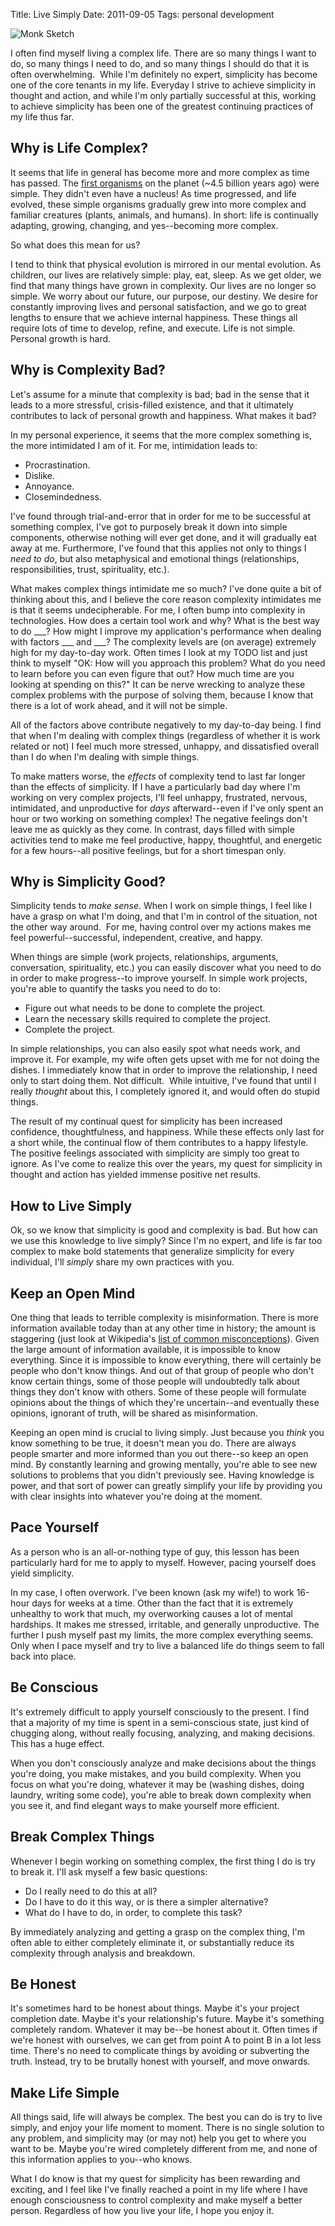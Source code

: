 Title: Live Simply
Date: 2011-09-05
Tags: personal development


![Monk Sketch][]


I often find myself living a complex life.  There are so many things I want to
do, so many things I need to do, and so many things I should do that it is
often overwhelming.  While I'm definitely no expert, simplicity has become
one of the core tenants in my life.  Everyday I strive to achieve simplicity in
thought and action, and while I'm only partially successful at this, working to
achieve simplicity has been one of the greatest continuing practices of my life
thus far.


## Why is Life Complex?

It seems that life in general has become more and more complex as time has
passed.  The [first organisms][] on the planet (~4.5 billion years ago) were
simple.  They didn't even have a nucleus!  As time progressed, and life
evolved, these simple organisms gradually grew into more complex and familiar
creatures (plants, animals, and humans).  In short: life is continually
adapting, growing, changing, and yes--becoming more complex.

So what does this mean for us?

I tend to think that physical evolution is mirrored in our mental evolution.
As children, our lives are relatively simple: play, eat, sleep.  As we get
older, we find that many things have grown in complexity.  Our lives are no
longer so simple.  We worry about our future, our purpose, our destiny.  We
desire for constantly improving lives and personal satisfaction, and we go to
great lengths to ensure that we achieve internal happiness.  These things all
require lots of time to develop, refine, and execute.  Life is not simple.
Personal growth is hard.


## Why is Complexity Bad?

Let's assume for a minute that complexity is bad; bad in the sense that it
leads to a more stressful, crisis-filled existence, and that it ultimately
contributes to lack of personal growth and happiness.  What makes it bad?

In my personal experience, it seems that the more complex something is, the
more intimidated I am of it.  For me, intimidation leads to:

-   Procrastination.
-   Dislike.
-   Annoyance.
-   Closemindedness.

I've found through trial-and-error that in order for me to be successful at
something complex, I've got to purposely break it down into simple components,
otherwise nothing will ever get done, and it will gradually eat away at me.
Furthermore, I've found that this applies not only to things I *need to do*,
but also metaphysical and emotional things (relationships, responsibilities,
trust, spirituality, etc.).

What makes complex things intimidate me so much?  I've done quite a bit of
thinking about this, and I believe the core reason complexity intimidates me is
that it seems undecipherable.  For me, I often bump into complexity in
technologies.  How does a certain tool work and why?  What is the best way to
do \_\_\_?  How might I improve my application's performance when dealing with
factors \_\_\_ and \_\_\_?  The complexity levels are (on average) extremely
high for my day-to-day work.  Often times I look at my TODO list and just think
to myself "OK: How will you approach this problem?  What do you need to learn
before you can even figure that out?  How much time are you looking at spending
on this?"  It can be nerve wrecking to analyze these complex problems with the
purpose of solving them, because I know that there is a lot of work ahead, and
it will not be simple.

All of the factors above contribute negatively to my day-to-day being.  I find
that when I'm dealing with complex things (regardless of whether it is work
related or not) I feel much more stressed, unhappy, and dissatisfied overall
than I do when I'm dealing with simple things.

To make matters worse, the *effects* of complexity tend to last far longer than
the effects of simplicity.  If I have a particularly bad day where I'm working
on very complex projects, I'll feel unhappy, frustrated, nervous, intimidated,
and unproductive for *days* afterward--even if I've only spent an hour or two
working on something complex!  The negative feelings don't leave me as quickly
as they come.  In contrast, days filled with simple activities tend to make me
feel productive, happy, thoughtful, and energetic for a few hours--all positive
feelings, but for a short timespan only.


## Why is Simplicity Good?

Simplicity tends to *make sense*.  When I work on simple things, I feel like I
have a grasp on what I'm doing, and that I'm in control of the situation, not
the other way around.  For me, having control over my actions makes me feel
powerful--successful, independent, creative, and happy.

When things are simple (work projects, relationships, arguments, conversation,
spirituality, etc.) you can easily discover what you need to do in order to
make progress--to improve yourself.  In simple work projects, you're able to
quantify the tasks you need to do to:

-   Figure out what needs to be done to complete the project.
-   Learn the necessary skills required to complete the project.
-   Complete the project.

In simple relationships, you can also easily spot what needs work, and improve
it.  For example, my wife often gets upset with me for not doing the dishes.  I
immediately know that in order to improve the relationship, I need only to start
doing them.  Not difficult.  While intuitive, I've found that until I really
*thought* about this, I completely ignored it, and would often do stupid
things.

The result of my continual quest for simplicity has been increased confidence,
thoughtfulness, and happiness.  While these effects only last for a short
while, the continual flow of them contributes to a happy lifestyle.  The
positive feelings associated with simplicity are simply too great to ignore. As
I've come to realize this over the years, my quest for simplicity in thought
and action has yielded immense positive net results.


## How to Live Simply

Ok, so we know that simplicity is good and complexity is bad.  But how can we
use this knowledge to live simply?  Since I'm no expert, and life is far too
complex to make bold statements that generalize simplicity for every
individual, I'll *simply* share my own practices with you.


## Keep an Open Mind

One thing that leads to terrible complexity is misinformation.  There is more
information available today than at any other time in history; the amount is
staggering (just look at Wikipedia's [list of common misconceptions][]).  Given
the large amount of information available, it is impossible to know everything.
Since it is impossible to know everything, there will certainly be people who
don't know things.  And out of that group of people who don't know certain
things, some of those people will undoubtedly talk about things they don't know
with others.  Some of these people will formulate opinions about the things of
which they're uncertain--and eventually these opinions, ignorant of truth, will
be shared as misinformation.

Keeping an open mind is crucial to living simply. Just because you *think* you
know something to be true, it doesn't mean you do.  There are always people
smarter and more informed than you out there--so keep an open mind.  By
constantly learning and growing mentally, you're able to see new solutions to
problems that you didn't previously see.  Having knowledge is power, and that
sort of power can greatly simplify your life by providing you with clear
insights into whatever you're doing at the moment.


## Pace Yourself

As a person who is an all-or-nothing type of guy, this lesson has been
particularly hard for me to apply to myself.  However, pacing yourself does
yield simplicity.

In my case, I often overwork.  I've been known (ask my wife!) to work 16-hour
days for weeks at a time.  Other than the fact that it is extremely unhealthy
to work that much, my overworking causes a lot of mental hardships.  It makes
me stressed, irritable, and generally unproductive.  The further I push myself
past my limits, the more complex everything seems.  Only when I pace myself and
try to live a balanced life do things seem to fall back into place.


## Be Conscious

It's extremely difficult to apply yourself consciously to the present.  I find
that a majority of my time is spent in a semi-conscious state, just kind of
chugging along, without really focusing, analyzing, and making decisions.  This
has a huge effect.

When you don't consciously analyze and make decisions about the things you're
doing, you make mistakes, and you build complexity.  When you focus on what
you're doing, whatever it may be (washing dishes, doing laundry, writing some
code), you're able to break down complexity when you see it, and find elegant
ways to make yourself more efficient.


## Break Complex Things

Whenever I begin working on something complex, the first thing I do is try to
break it.  I'll ask myself a few basic questions:

-   Do I really need to do this at all?
-   Do I have to do it this way, or is there a simpler alternative?
-   What do I have to do, in order, to complete this task?

By immediately analyzing and getting a grasp on the complex thing, I'm often
able to either completely eliminate it, or substantially reduce its complexity
through analysis and breakdown.


## Be Honest

It's sometimes hard to be honest about things.  Maybe it's your project
completion date.  Maybe it's your relationship's future.  Maybe it's something
completely random.  Whatever it may be--be honest about it.  Often times if
we're honest with ourselves, we can get from point A to point B in a lot less
time.  There's no need to complicate things by avoiding or subverting the
truth.  Instead, try to be brutally honest with yourself, and move onwards.


## Make Life Simple

All things said, life will always be complex.  The best you can do is try to
live simply, and enjoy your life moment to moment.  There is no single solution
to any problem, and simplicity may (or may not) help you get to where you want
to be.  Maybe you're wired completely different from me, and none of this
information applies to you--who knows.

What I do know is that my quest for simplicity has been rewarding and exciting,
and I feel like I've finally reached a point in my life where I have enough
consciousness to control complexity and make myself a better person.
Regardless of how you live your life, I hope you enjoy it.


  [Monk Sketch]: |filename|/images/2011/monk-sketch.png "Monk Sketch"
  [first organisms]: http://en.wikipedia.org/wiki/Prokaryote "Prokaryotes Wiki"
  [list of common misconceptions]: http://en.wikipedia.org/wiki/List_of_common_misconceptions "List of Common Misconceptions Wiki"
